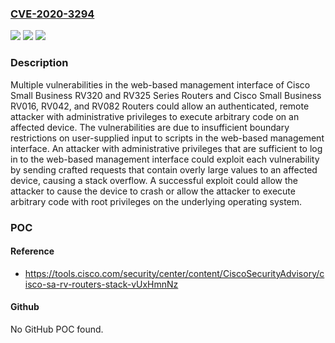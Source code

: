### [CVE-2020-3294](https://cve.mitre.org/cgi-bin/cvename.cgi?name=CVE-2020-3294)
![](https://img.shields.io/static/v1?label=Product&message=Cisco%20Small%20Business%20RV%20Series%20Router%20Firmware%20&color=blue)
![](https://img.shields.io/static/v1?label=Version&message=n%2Fa&color=blue)
![](https://img.shields.io/static/v1?label=Vulnerability&message=CWE-119&color=brighgreen)

### Description

Multiple vulnerabilities in the web-based management interface of Cisco Small Business RV320 and RV325 Series Routers and Cisco Small Business RV016, RV042, and RV082 Routers could allow an authenticated, remote attacker with administrative privileges to execute arbitrary code on an affected device. The vulnerabilities are due to insufficient boundary restrictions on user-supplied input to scripts in the web-based management interface. An attacker with administrative privileges that are sufficient to log in to the web-based management interface could exploit each vulnerability by sending crafted requests that contain overly large values to an affected device, causing a stack overflow. A successful exploit could allow the attacker to cause the device to crash or allow the attacker to execute arbitrary code with root privileges on the underlying operating system.

### POC

#### Reference
- https://tools.cisco.com/security/center/content/CiscoSecurityAdvisory/cisco-sa-rv-routers-stack-vUxHmnNz

#### Github
No GitHub POC found.

